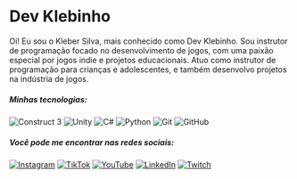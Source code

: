 # Dev Klebinho

Oi! Eu sou o Kleber Silva, mais conhecido como Dev Klebinho. Sou instrutor de programação focado no desenvolvimento de jogos, com uma paixão especial por jogos indie e projetos educacionais. Atuo como instrutor de programação para crianças e adolescentes, e também desenvolvo projetos na indústria de jogos. 

##### Minhas tecnologias:

![Construct 3](https://img.shields.io/badge/Construct%203-EE1922?style=for-the-badge&logo=construct-3&logoColor=white)
![Unity](https://img.shields.io/badge/Unity-000000?style=for-the-badge&logo=unity&logoColor=white)
![C#](https://img.shields.io/badge/C%23-239120?style=for-the-badge&logo=c-sharp&logoColor=white)
![Python](https://img.shields.io/badge/Python-3776AB?style=for-the-badge&logo=python&logoColor=white)
![Git](https://img.shields.io/badge/Git-F05032?style=for-the-badge&logo=git&logoColor=white)
![GitHub](https://img.shields.io/badge/GitHub-181717?style=for-the-badge&logo=github&logoColor=white)


##### Você pode me encontrar nas redes sociais:

[![Instagram](https://img.shields.io/badge/Instagram-E4405F?style=for-the-badge&logo=instagram&logoColor=white)](https://www.instagram.com/devklebinho)
[![TikTok](https://img.shields.io/badge/TikTok-000000?style=for-the-badge&logo=tiktok&logoColor=white)](https://www.tiktok.com/@devklebinho)
[![YouTube](https://img.shields.io/badge/YouTube-FF0000?style=for-the-badge&logo=youtube&logoColor=white)](https://www.youtube.com/channel/UCdevklebinho)
[![LinkedIn](https://img.shields.io/badge/LinkedIn-0077B5?style=for-the-badge&logo=linkedin&logoColor=white)](https://www.linkedin.com/in/devklebinho)
[![Twitch](https://img.shields.io/badge/Twitch-9146FF?style=for-the-badge&logo=twitch&logoColor=white)](https://www.twitch.tv/devklebinho)
